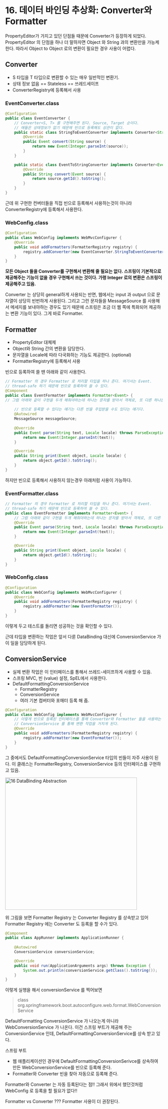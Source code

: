 # 16. 데이터 바인딩 추상화: Converter와 Formatter

PropertyEditor가 가지고 있던 단점들 때문에 Converter가 등장하게 되었다. PropertyEditor 의 단점을 하나 더 말하자면 Object 와 String 과의 변환만을 가능케 한다. 따라서 Object to Object 로의 변환이 필요한 경우 사용이 어렵다.

## Converter
 * S 타입을 T 타입으로 변환할 수 있는 매우 일반적인 변환기.
 * 상태 정보 없음 == Stateless == 쓰레드세이프
 * ConverterRegistry에 등록해서 사용

### EventConverter.class
```java
@Configuration
public class EventConverter {
    // Converter<S, T> 를 구현해주면 된다. Source, Target 순이다.
    // 애들은 상태정보가 없기 때문에 빈으로 등록해도 상관이 없다.
    public static class StringToEventConverter implements Converter<String, Event> {
        @Override
        public Event convert(String source) {
            return new Event(Integer.parseInt(source));
        }
    }

    public static class EventToStringConverter implements Converter<Event, String> {
        @Override
        public String convert(Event source) {
            return source.getId().toString();
        }
    }
}
```

근데 위 구현한 컨버터들을 직접 빈으로 등록해서 사용하는것이 아니라 ConverterRegistry에 등록해서 사용한다.

### WebConfig.class
```java
@Configuration
public class WebConfig implements WebMvcConfigurer {
    @Override
    public void addFormatters(FormatterRegistry registry) {
        registry.addConverter(new EventConverter.StringToEventConverter());
    }
}
```

__모든 Object 들을 Converter를 구현해서 변환해 줄 필요는 없다. 스프링이 기본적으로 제공해주는 기능이 없을 경우 구현해서 쓰는 것이다. 가령 Integer 로의 변환은 스프링이 제공해주고 있음.__

Converter 는 상당히 general하게 사용되는 반면, 웹에서는 input 과 output 으로 문자열이 상당히 빈번하게 사용된다. 그리고 그런 문자들을 MessageSource 를 사용해서 메세지를 보내야하는 경우도 있기 때문에 스프링은 조금 더 웹 쪽에 특화되어 제공하는 변환 기능이 있다. 그게 바로 Formatter.

## Formatter
 * PropertyEditor 대체제
 * Object와 String 간의 변환을 담당한다.
 * 문자열을 Locale에 따라 다국화하는 기능도 제공한다. (optional)
 * FormatterRegistry에 등록해서 사용


빈으로 등록하여 쓸 땐 아래와 같이 사용한다.

```java
// Formatter 의 경우 Formatter 로 처리할 타입을 하나 준다. 여기서는 Event.
// thread-safe 하기 때문에 빈으로 등록하여 쓸 수 있다.
@Component
public class EventFormatter implements Formatter<Event> {
// 그럼 아래와 같이 구현을 두개 해줘야하는데 하나는 문자를 받아서 객체로, 또 다른 하나는 객체를 받아서 문자로 변환해주는 메서드임.
    
    // 빈으로 등록할 수 있다는 얘기는 다른 빈을 주입받을 수도 있다는 얘기다.
    @Autowired
    MessageSource messageSource;
    
    @Override
    public Event parse(String text, Locale locale) throws ParseException {
        return new Event(Integer.parseInt(text));
    }

    @Override
    public String print(Event object, Locale locale) {
        return object.getId().toString();
    }
}
```

하지만 빈으로 등록해서 사용하지 않는경우 아래처럼 사용이 가능하다.

### EventFormatter.class
```java
// Formatter 의 경우 Formatter 로 처리할 타입을 하나 준다. 여기서는 Event.
// thread-safe 하기 때문에 빈으로 등록하여 쓸 수 있다.
public class EventFormatter implements Formatter<Event> {
    // 그럼 아래와 같이 구현을 두개 해줘야하는데 하나는 문자를 받아서 객체로, 또 다른 하나는 객체를 받아서 문자로 변환해주는 메서드임.
    @Override
    public Event parse(String text, Locale locale) throws ParseException {
        return new Event(Integer.parseInt(text));
    }

    @Override
    public String print(Event object, Locale locale) {
        return object.getId().toString();
    }
}
```

### WebConfig.class
```java
@Configuration
public class WebConfig implements WebMvcConfigurer {
    @Override
    public void addFormatters(FormatterRegistry registry) {
        registry.addFormatter(new EventFormatter());
    }
}
```

이렇게 두고 테스트를 돌리면 성공하는 것을 확인할 수 있다.

근데 타입을 변환하는 작업은 앞서 다룬 DataBinding 대신에 ConversionService 가 이 일을 담당하게 된다.


## ConversionService
 * 실제 변환 작업은 이 인터페이스를 통해서 쓰레드-세이프하게 사용할 수 있음.
 * 스프링 MVC, 빈 (value) 설정, SpEL에서 사용한다.
 * DefaultFormattingConversionService
    * FormatterRegistry
    * ConversionService
    * 여러 기본 컴버터와 포매터 등록 해 줌.

```java
@Configuration
public class WebConfig implements WebMvcConfigurer {
    // 이렇게 빈으로 등록된 인터페이스를 통해 Converter와 Formatter 들을 사용하는 경우 사실상 ConversionService 에 등록이 되는거고
    // ConversionService 를 통해 변환 작업을 거치게 된다.
    @Override
    public void addFormatters(FormatterRegistry registry) {
        registry.addFormatter(new EventFormatter());
    }
}
```

그 중에서도 DefaultFormattingConversionService 타입의 빈들이 자주 사용이 된다. 이 클래스는 FormatterRegistry, ConversionService 등의 인터페이스를 구현하고 있음.

<img width="421" alt="16 DataBinding Abstraction" src="https://user-images.githubusercontent.com/35681772/61841044-4d024080-aece-11e9-8fe2-ad64e82f3098.png">

위 그림을 보면 Formatter Registry 는 Converter Registry 를 상속받고 있어 Formatter Registry 에는 Converter 도 등록을 할 수가 있다.

```java
@Component
public class AppRunner implements ApplicationRunner {
    
    @Autowired
    ConversionService conversionService;

    @Override
    public void run(ApplicationArguments args) throws Exception {
        System.out.println(conversionService.getClass().toString());
    }
}
```

이렇게 실행을 해서 conversionService 를 찍어보면 

> class org.springframework.boot.autoconfigure.web.format.WebConversionService

DefaultFormatting ConversionService 가 나오는게 아니라 WebConversionService 가 나온다. 이건 스프링 부트가 제공해 주는 ConversionService 인데, DefaultFormattingConversionService를 상속 받고 있다.


스프링 부트
 * 웹 애플리케이션인 경우에 DefaultFormattingConversionSerivce를 상속하여 만든 WebConversionService를 빈으로 등록해 준다.
 * Formatter와 Converter 빈을 찾아 자동으로 등록해 준다.

Formatter와 Converter 는 자동 등록된다는 점!! 그래서 위에서 했던것처럼 WebConfig 로 등록을 할 필요가 없다!!

Formatter vs Converter ??? Formatter 사용이 더 권장된다.